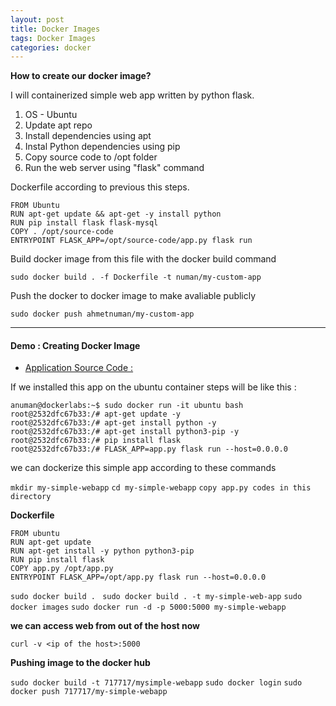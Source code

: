 ```yaml
---
layout: post
title: Docker Images
tags: Docker Images
categories: docker
---
```


**How to create our docker image?**

I will containerized simple web app written by python flask.

1. OS - Ubuntu
2. Update apt repo
3. Install dependencies using apt
4. Instal Python dependencies using pip
5. Copy source code to /opt folder
6. Run the web server using "flask" command

Dockerfile according to previous this steps.

```
FROM Ubuntu
RUN apt-get update && apt-get -y install python
RUN pip install flask flask-mysql
COPY . /opt/source-code
ENTRYPOINT FLASK_APP=/opt/source-code/app.py flask run
```

Build docker image from this file with the docker build command

`sudo docker build . -f Dockerfile -t numan/my-custom-app`

Push the docker to docker image to make avaliable publicly

`sudo docker push ahmetnuman/my-custom-app`

---

#### Demo : Creating Docker Image

- [Application Source Code :](https://github.com/mmumshad/simple-webapp-flask)

If we installed this app on the ubuntu container steps will be like this :


``` 
anuman@dockerlabs:~$ sudo docker run -it ubuntu bash
root@2532dfc67b33:/# apt-get update -y
root@2532dfc67b33:/# apt-get install python -y
root@2532dfc67b33:/# apt-get install python3-pip -y
root@2532dfc67b33:/# pip install flask
root@2532dfc67b33:/# FLASK_APP=app.py flask run --host=0.0.0.0
```

we can dockerize this simple app according to these commands

`mkdir my-simple-webapp`
`cd my-simple-webapp`
`copy app.py codes in this directory`

**Dockerfile**

```
FROM ubuntu
RUN apt-get update
RUN apt-get install -y python python3-pip
RUN pip install flask
COPY app.py /opt/app.py
ENTRYPOINT FLASK_APP=/opt/app.py flask run --host=0.0.0.0
```

`sudo docker build . `
`sudo docker build . -t my-simple-web-app`
`sudo docker images`
`sudo docker run -d -p 5000:5000 my-simple-webapp`


**we can access web from out of the host now**

`curl -v <ip of the host>:5000`

**Pushing image to the docker hub**

`sudo docker build -t 717717/mysimple-webapp`
`sudo docker login`
`sudo docker push 717717/my-simple-webapp`